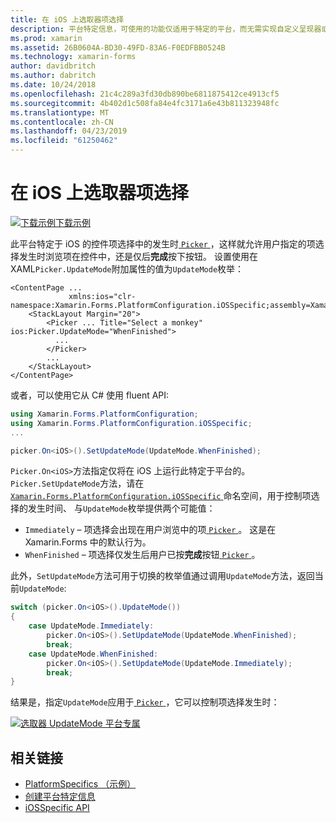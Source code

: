 ```yaml
---
title: 在 iOS 上选取器项选择
description: 平台特定信息，可使用的功能仅适用于特定的平台，而无需实现自定义呈现器或效果。 本文介绍如何使用 iOS 特定于平台的用于控制项选择时选取器中。
ms.prod: xamarin
ms.assetid: 26B0604A-BD30-49FD-83A6-F0EDFBB0524B
ms.technology: xamarin-forms
author: davidbritch
ms.author: dabritch
ms.date: 10/24/2018
ms.openlocfilehash: 21c4c289a3fd30db890be6811875412ce4913cf5
ms.sourcegitcommit: 4b402d1c508fa84e4fc3171a6e43b811323948fc
ms.translationtype: MT
ms.contentlocale: zh-CN
ms.lasthandoff: 04/23/2019
ms.locfileid: "61250462"
---
```

# <a name="picker-item-selection-on-ios"></a>在 iOS 上选取器项选择

[![下载示例](~/media/shared/download.png)下载示例](https://developer.xamarin.com/samples/xamarin-forms/userinterface/platformspecifics/)

此平台特定于 iOS 的控件项选择中的发生时[ `Picker` ](xref:Xamarin.Forms.Picker)，这样就允许用户指定的项选择发生时浏览项在控件中，还是仅后**完成**按下按钮。 设置使用在 XAML`Picker.UpdateMode`附加属性的值为`UpdateMode`枚举：

```xaml
<ContentPage ...
             xmlns:ios="clr-namespace:Xamarin.Forms.PlatformConfiguration.iOSSpecific;assembly=Xamarin.Forms.Core">
    <StackLayout Margin="20">
        <Picker ... Title="Select a monkey" ios:Picker.UpdateMode="WhenFinished">
          ...
        </Picker>
        ...
    </StackLayout>
</ContentPage>
```

或者，可以使用它从 C# 使用 fluent API:

```csharp
using Xamarin.Forms.PlatformConfiguration;
using Xamarin.Forms.PlatformConfiguration.iOSSpecific;
...

picker.On<iOS>().SetUpdateMode(UpdateMode.WhenFinished);
```

`Picker.On<iOS>`方法指定仅将在 iOS 上运行此特定于平台的。 `Picker.SetUpdateMode`方法，请在[ `Xamarin.Forms.PlatformConfiguration.iOSSpecific` ](xref:Xamarin.Forms.PlatformConfiguration.iOSSpecific)命名空间，用于控制项选择的发生时间、 与`UpdateMode`枚举提供两个可能值：

- `Immediately` – 项选择会出现在用户浏览中的项[ `Picker` ](xref:Xamarin.Forms.Picker)。 这是在 Xamarin.Forms 中的默认行为。
- `WhenFinished` – 项选择仅发生后用户已按**完成**按钮[ `Picker` ](xref:Xamarin.Forms.Picker)。

此外，`SetUpdateMode`方法可用于切换的枚举值通过调用`UpdateMode`方法，返回当前`UpdateMode`:

```csharp
switch (picker.On<iOS>().UpdateMode())
{
    case UpdateMode.Immediately:
        picker.On<iOS>().SetUpdateMode(UpdateMode.WhenFinished);
        break;
    case UpdateMode.WhenFinished:
        picker.On<iOS>().SetUpdateMode(UpdateMode.Immediately);
        break;
}
```

结果是，指定`UpdateMode`应用于[ `Picker` ](xref:Xamarin.Forms.Picker)，它可以控制项选择发生时：

[![](picker-selection-images/picker-updatemode.png "选取器 UpdateMode 平台专属")](picker-selection-images/picker-updatemode-large.png#lightbox "选取器 UpdateMode 特定于平台的")

## <a name="related-links"></a>相关链接

- [PlatformSpecifics （示例）](https://developer.xamarin.com/samples/xamarin-forms/userinterface/platformspecifics/)
- [创建平台特定信息](~/xamarin-forms/platform/platform-specifics/index.md#creating-platform-specifics)
- [iOSSpecific API](xref:Xamarin.Forms.PlatformConfiguration.iOSSpecific)

